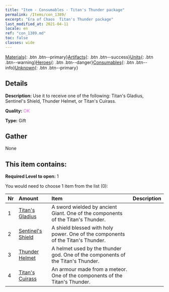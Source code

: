 ```yaml
---
title: "Item - Consumables - Titan's Thunder package"
permalink: /Items/con_1389/
excerpt: "Era of Chaos  Titan's Thunder package"
last_modified_at: 2021-04-11
locale: en
ref: "con_1389.md"
toc: false
classes: wide
---
```

 [Materials](/Items/){: .btn .btn--primary}[Artifacts](/Items/Artifacts/){: .btn .btn--success}[Units](/Items/Units/){: .btn .btn--warning}[Heroes](/Items/Heroes/){: .btn .btn--danger}[Consumables](/Items/Consumables/){: .btn .btn--info}[Unknown](/Items/Unknown/){: .btn .btn--primary}

## Details
 **Description:** Use it to receive one of the following: Titan's Gladius, Sentinel's Shield, Thunder Helmet, or Titan's Cuirass.

 **Quality:** <span style="color: #DA70D6">OK</span>

 **Type:** Gift

## Gather

  None

## This item contains:

 **Required Level to open:** 1

 You would need to choose 1 item from the list (0):

  | Nr | Amount |     Item    | Description |
  |:---|:-------|:------------|:-----------:|
  | 1 | [Titan's Gladius](/Items/art_156/) | A sword wielded by ancient Giant. One of the components of the Titan's Thunder. | 
  | 2 | [Sentinel's Shield](/Items/art_157/) | A shield blessed with holy power. One of the components of the Titan's Thunder. | 
  | 3 | [Thunder Helmet](/Items/art_158/) | A helmet used by the thunder god. One of the components of the Titan's Thunder. | 
  | 4 | [Titan's Cuirass](/Items/art_159/) | An armour made from a meteor. One of the components of the Titan's Thunder. | 

